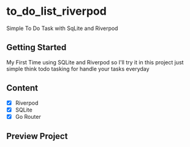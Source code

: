 # to_do_list_riverpod

Simple To Do Task with SqLite and Riverpod

## Getting Started

My First Time using SQLite and Riverpod so I'll try it in this project just simple think todo
tasking for handle your tasks everyday

## Content

- [x] Riverpod
- [x] SQLite
- [x] Go Router

## Preview Project
